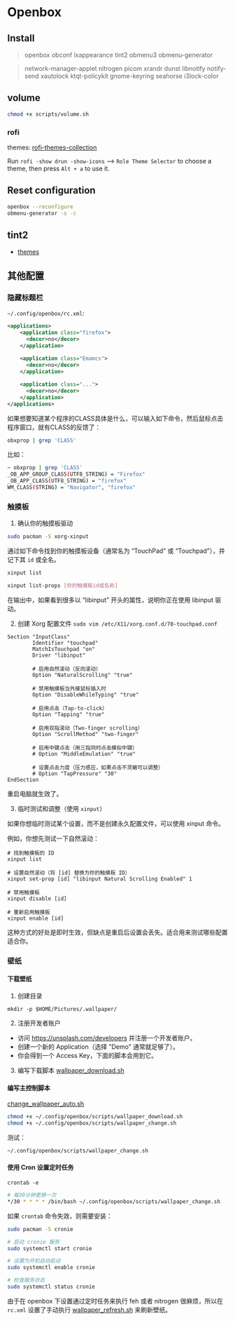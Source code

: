 # Openbox

## Install
> openbox obconf lxappearance tint2 obmenu3 obmenu-generator

> network-manager-applet nitrogen picom xrandr dunst libnotify notify-send xautolock ktqt-policykit gnome-keyring seahorse i3lock-color

## volume
```sh
chmod +x scripts/volume.sh
```
### rofi
themes: [rofi-themes-collection](https://github.com/newmanls/rofi-themes-collection)

Run `rofi -show drun -show-icons` --> `Role Theme Selector` to choose a theme, then press `Alt + a` to use it.

## Reset configuration
```sh
openbox --reconfigure
obmenu-generator -s -c
```
## tint2

- [themes](https://github.com/addy-dclxvi/tint2-theme-collections)

## 其他配置
### 隐藏标题栏
`~/.config/openbox/rc.xml`:
```xml
<applications>
    <application class="firefox">
      <decor>no</decor>
    </application>
     
    <application class="Emamcs">
      <decor>no</decor>
    </application>

    <application class="...">
      <decor>no</decor>
    </application>
</applications>
```
如果想要知道某个程序的CLASS具体是什么，可以输入如下命令，然后鼠标点击程序窗口，就有CLASS的反馈了：

```sh
obxprop | grep 'CLASS'
```
比如：
```sh
~ obxprop | grep 'CLASS'
_OB_APP_GROUP_CLASS(UTF8_STRING) = "Firefox"
_OB_APP_CLASS(UTF8_STRING) = "firefox"
WM_CLASS(STRING) = "Navigator", "firefox"
```
### 触摸板
1. 确认你的触摸板驱动
```sh
sudo pacman -S xorg-xinput
```
通过如下命令找到你的触摸板设备（通常名为 “TouchPad” 或 “Touchpad”），并记下其 `id` 或全名。
```sh
xinput list
```
```sh
xinput list-props [你的触摸板id或名称]
```
在输出中，如果看到很多以 “libinput” 开头的属性，说明你正在使用 libinput 驱动。

2. 创建 Xorg 配置文件
`sudo vim /etc/X11/xorg.conf.d/70-touchpad.conf`

```
Section "InputClass"
        Identifier "touchpad"
        MatchIsTouchpad "on"
        Driver "libinput"
        
        # 启用自然滚动（反向滚动）
        Option "NaturalScrolling" "true"
        
        # 禁用触摸板当外接鼠标插入时
        Option "DisableWhileTyping" "true"
        
        # 启用点击（Tap-to-click）
        Option "Tapping" "true"
        
        # 启用双指滚动（Two-finger scrolling）
        Option "ScrollMethod" "two-finger"
        
        # 启用中键点击（用三指同时点击模拟中键）
        # Option "MiddleEmulation" "true"
        
        # 设置点击力度（压力感应，如果点击不灵敏可以调整）
        # Option "TapPressure" "30"
EndSection
```
重启电脑就生效了。

3. 临时测试和调整（使用 `xinput`）

如果你想临时测试某个设置，而不是创建永久配置文件，可以使用 xinput 命令。

例如，你想先测试一下自然滚动：
```
# 找到触摸板的 ID
xinput list

# 设置自然滚动（将 [id] 替换为你的触摸板 ID）
xinput set-prop [id] "libinput Natural Scrolling Enabled" 1

# 禁用触摸板
xinput disable [id]

# 重新启用触摸板
xinput enable [id]

```
这种方式的好处是即时生效，但缺点是重启后设置会丢失。适合用来测试哪些配置适合你。


### 壁纸
#### 下载壁纸
1. 创建目录
```
mkdir -p $HOME/Pictures/.wallpaper/
```

2. 注册开发者账户
  - 访问 https://unsplash.com/developers 并注册一个开发者账户。
  - 创建一个新的 Application（选择 "Demo" 通常就足够了）。
  - 你会得到一个 Access Key，下面的脚本会用到它。
3. 编写下载脚本 [wallpaper_download.sh](./scripts/wallpaper_download.sh)

#### 编写主控制脚本

[change_wallpaper_auto.sh](./scripts/wallpaper_change.sh)

```sh
chmod +x ~/.config/openbox/scripts/wallpaper_download.sh
chmod +x ~/.config/openbox/scripts/wallpaper_change.sh
```

测试：
```sh
~/.config/openbox/scripts/wallpaper_change.sh
```

#### 使用 Cron 设置定时任务
`crontab -e`
```sh
# 每30分钟更换一次
*/30 * * * * /bin/bash ~/.config/openbox/scripts/wallpaper_change.sh
```

如果 `crontab` 命令失效，则需要安装：
```sh
sudo pacman -S cronie

# 启动 cronie 服务
sudo systemctl start cronie

# 设置为开机自动启动
sudo systemctl enable cronie

# 检查服务状态
sudo systemctl status cronie
```

由于在 openbox 下设置通过定时任务来执行 feh 或者 nitrogen 很麻烦，所以在 `rc.xml` 设置了手动执行 [wallpaper_refresh.sh](./scripts/wallpaper_refresh.sh) 来刷新壁纸。
